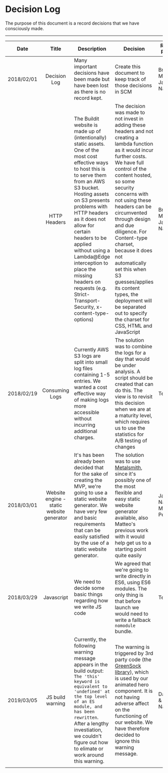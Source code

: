 # Decision Log

The purpose of this document is a record decisions that we have consciously made.

---


|   Date          |  Title      | Description | Decision | Related Parties |
| :-------------: | :---------: | ----------- | -------- | --------------- |
| 2018/02/01 | Decision Log     | Many important decisions have been made but have been lost as there is no record kept.  |    Create this document to keep track of those decisions in SCM | Brodie McIntyre, James Nash  |
|            | HTTP Headers     | The Buildit website is made up of (intentionally) static assets.  One of the most cost effective ways to host this is to serve them from an AWS S3 bucket.  Hosting assets on S3 presents problems with HTTP headers as it does not allow for certain headers to be applied without using a Lambda@Edge interception to place the missing headers on requests (e.g. Strict-Transport-Security, x-content-type-options) | The decision was made to not invest in adding these headers and not creating a lambda function as it would incur further costs.  We have full control of the content hosted, so some security concerns with not using these headers can be circumvented through design and due diligence.  For Content-type charset, because it does not automatically set this when S3 guesses/applies its content types, the deployment will be separated out to specify the charset for CSS, HTML and JavaScript |  Brodie McIntyre, James Nash |
| 2018/02/19 |  Consuming Logs  | Currently AWS S3 logs are split into small log files containing 1-5 entries. We wanted a cost effective way of making logs more accessible without incurring additional charges. | The solution was to combine the logs for a day that would be under analysis.  A script should be created that can do this.  The view is to revisit this decision when we are at a maturity level, which requires us to use the statistics for A/B testing of changes | Team |
| 2018/03/01 | Website engine - static website generator | It's has been already been decided that for the sake of creating the MVP, we're going to use a static website generator. We have very few and basic requirements that can be easily satisfied by the use of a static website generator.  | The solution was to use [Metalsmith](http://metalsmith.io), since it's possibly one of the most flexible and easy static website generator available, also Matteo's previous work with it would help get us to a starting point quite easily | James Nash, Matteo Pescarin |
| 2018/03/29 | Javascript | We need to decide some basic things regarding how we write JS code | We agreed that we're going to write directly in ES6, using ES6 modules. The only thing is that before launch we would need to write a fallback `nomodule` bundle. | Team |
| 2019/03/05 | JS build warning | Currently, the following warning message appears in the build output: `The 'this' keyword is equivalent to 'undefined' at the top level of an ES module, and has been rewritten`. After a lengthy investiation, we couldn't figure out how to elimate or work around this warning. | The warning is triggered by 3rd party code (the [GreenSock library](https://greensock.com/gsap)), which is used by our animated hero component. It is not having adverse affect on the functioning of our website. We have therefore decided to ignore this warning message. | Dan Bull & James Nash |
|   |   |   |   |
